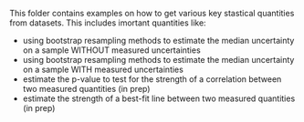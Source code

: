 This folder contains examples on how to get various key stastical quantities from datasets. This includes imortant quantities like:
- using bootstrap resampling methods to estimate the median uncertainty on a sample WITHOUT measured uncertainties
- using bootstrap resampling methods to estimate the median uncertainty on a sample WITH measured uncertainties
- estimate the p-value to test for the strength of a correlation between two measured quantities (in prep)
- estimate the strength of a best-fit line between two measured quantities (in prep)
